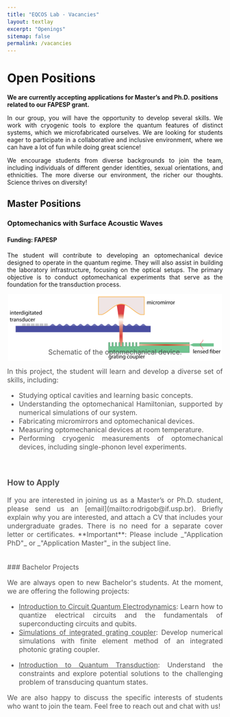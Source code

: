 ```yaml
---
title: "EQCOS Lab - Vacancies"
layout: textlay
excerpt: "Openings"
sitemap: false
permalink: /vacancies
---
```


# Open Positions

**We are currently accepting applications for Master’s and Ph.D. positions related to our FAPESP grant.**

<p style="text-align: justify;"> In our group, you will have the opportunity to develop several skills. We work with cryogenic tools to explore the quantum features of distinct systems, which we microfabricated ourselves. We are looking for students eager to participate in a collaborative and inclusive environment, where we can have a lot of fun while doing great science! </p>  

<p style="text-align: justify;">We encourage students from diverse backgrounds to join the team, including individuals of different gender identities, sexual orientations, and ethnicities. The more diverse our environment, the richer our thoughts. Science thrives on diversity!</p>

<!-- ## Ph.D. Positions -->

<!-- ### Electromechanical Devices for Microwave-Optical Transduction
<!-- #### Funding: FAPESP -->
<!-- <p style="text-align: justify;">The student participating in this project will work on developing an electromechanical device designed to operate in the quantum regime. They will also contribute to building the laboratory infrastructure, with a focus on cryogenic and microwave setups. The ultimate goal is to perform electromechanical experiments and achieve microwave-optical transduction in the quantum regime.</p> -->

<!-- <figure  style="text-align: center; margin: 0 auto;">
  <img src="images/research/Electromec.png" alt="Image description" width="400"/>
  <figcaption style="font-size: 16px; color: #555; display: block; text-align: center; margin-top: -45px;"> Schematic of the electromechanical device. -->

<!-- <div style="text-align: justify;">

<p style="text-align: justify;margin-top: 25px;">In this project, the student will learn and develop a diverse set of skills, including:</p>

* Learning the quantization of electrical circuits and the fundamentals of circuit quantum electrodynamics (cQED). 
* Analyzing the electromechanical Hamiltonian, with numerical simulations of our system.
* Designing and numerically simulating the superconducting devices to be fabricated.
* Developing microfabrication techniques for superconducting circuits using Josephson junctions.
* Assisting in the construction of a cryogenic environment compatible with cQED experiments. 
* Performing experiments on coherent microwave photon-phonon conversion in electromechanical devices.

<u>Desired previous experience:</u> While not mandatory, the ideal candidate is expected to have some prior experimental experience, such as a Master’s or Bachelor’s thesis in experimental physics. Basic knowledge of microfabrication processes and Python programming is also a significant advantage.  --> 

## Master Positions

### Optomechanics with Surface Acoustic Waves
#### Funding: FAPESP
<p style="text-align: justify;">The student will contribute to developing an optomechanical device designed to operate in the quantum regime. They will also assist in building the laboratory infrastructure, focusing on the optical setups. The primary objective is to conduct optomechanical experiments that serve as the foundation for the transduction process.</p>

<figure  style="text-align: center; margin: 0 auto;">
  <img src="images/research/Optomec.png" alt="Image description" width="500"/>
  <figcaption style="font-size: 16px; color: #555; display: block; text-align: center; margin-top: -35px;"> Schematic of the optomechanical device.

<div style="text-align: justify;">

<p style="text-align: justify;margin-top: 25px;">In this project, the student will learn and develop a diverse set of skills, including:</p>

* Studying optical cavities and learning basic concepts. 
* Understanding the optomechanical Hamiltonian, supported by numerical simulations of our system.
* Fabricating micromirrors and optomechanical devices.
* Measuring optomechanical devices at room temperature.
* Performing cryogenic measurements of optomechanical devices, including single-phonon level experiments.
<div style="text-align: justify;">
<br>

### How to Apply

<p style="text-align: justify;">If you are interested in joining us as a Master’s or Ph.D. student, please send us an [email](mailto:rodrigob@if.usp.br). Briefly explain why you are interested, and attach a CV that includes your undergraduate grades. There is no need for a separate cover letter or certificates. **Important**: Please include _"Application PhD"_ or _"Application Master"_ in the subject line.</p>
<br>
### Bachelor Projects
<p style="text-align: justify;">We are always open to new Bachelor's students. At the moment, we are offering the following projects:</p>

* <u>Introduction to Circuit Quantum Electrodynamics</u>: Learn how to quantize electrical circuits and the fundamentals of superconducting circuits and qubits. 
* <u>Simulations of integrated grating coupler</u>: Develop numerical simulations with finite element method of an integrated photonic grating coupler. 
<!-- * <u>Simulations of Superconducting Qubits</u>: Help with the numerical simulations of superconducting devices to be fabricated, including finite element method simulations and Python coding.  -->
* <u>Introduction to Quantum Transduction</u>: Understand the constraints and explore potential solutions to the challenging problem of transducing quantum states.

<p style="text-align: justify;"> We are also happy to discuss the specific interests of students who want to join the team. Feel free to reach out and chat with us!</p>

<!-- <figure>
<img src="{{ site.url }}{{ site.baseurl }}/images/picpic/Gallery/DSC_0696.jpg" width="95%">
</figure> -->
</div>
